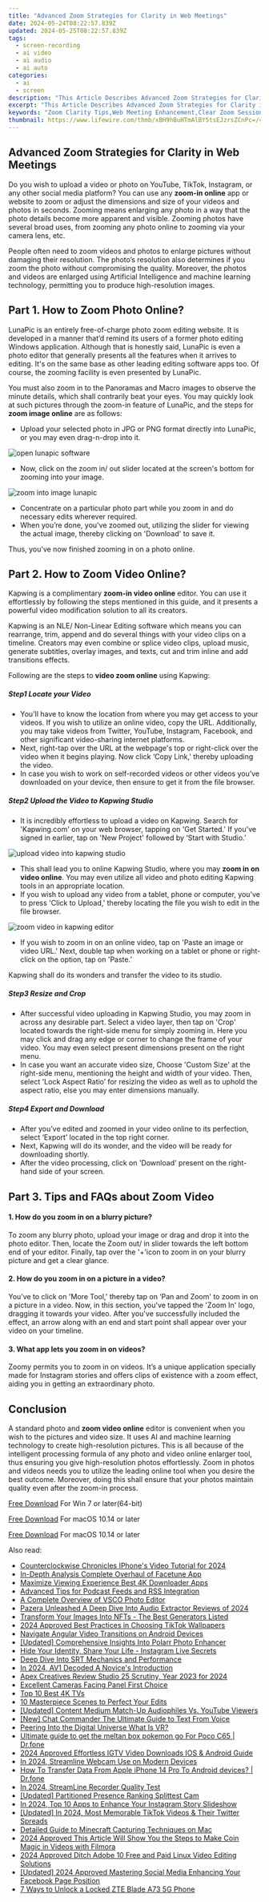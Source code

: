 ```yaml
---
title: "Advanced Zoom Strategies for Clarity in Web Meetings"
date: 2024-05-24T08:22:57.839Z
updated: 2024-05-25T08:22:57.839Z
tags: 
  - screen-recording
  - ai video
  - ai audio
  - ai auto
categories: 
  - ai
  - screen
description: "This Article Describes Advanced Zoom Strategies for Clarity in Web Meetings"
excerpt: "This Article Describes Advanced Zoom Strategies for Clarity in Web Meetings"
keywords: "Zoom Clarity Tips,Web Meeting Enhancement,Clear Zoom Sessions,Zoom Optimization,Advanced Video Tech,Web Meetings Strategy,Zoom Quality Improvement"
thumbnail: https://www.lifewire.com/thmb/xBH9hBuHTmAlBY5tsEJzrsZCnPc=/400x300/filters:no_upscale():max_bytes(150000):strip_icc()/ConnectedCarTech_metamorworks_GettyImages-966859036_CROPPED-a9460403602c4b67a7a8c1acd599c9be.jpg
---
```


## Advanced Zoom Strategies for Clarity in Web Meetings

Do you wish to upload a video or photo on YouTube, TikTok, Instagram, or any other social media platform? You can use any **zoom-in online** app or website to zoom or adjust the dimensions and size of your videos and photos in seconds. Zooming means enlarging any photo in a way that the photo details become more apparent and visible. Zooming photos have several broad uses, from zooming any photo online to zooming via your camera lens, etc.

People often need to zoom videos and photos to enlarge pictures without damaging their resolution. The photo’s resolution also determines if you zoom the photo without compromising the quality. Moreover, the photos and videos are enlarged using Artificial Intelligence and machine learning technology, permitting you to produce high-resolution images.

## Part 1\. How to Zoom Photo Online?

LunaPic is an entirely free-of-charge photo zoom editing website. It is developed in a manner that’d remind its users of a former photo editing Windows application. Although that is honestly said, LunaPic is even a photo editor that generally presents all the features when it arrives to editing. It's on the same base as other leading editing software apps too. Of course, the zooming facility is even presented by LunaPic.

You must also zoom in to the Panoramas and Macro images to observe the minute details, which shall contrarily beat your eyes. You may quickly look at such pictures through the zoom-in feature of LunaPic, and the steps for **zoom image online** are as follows:

* Upload your selected photo in JPG or PNG format directly into LunaPic, or you may even drag-n-drop into it.

![open lunapic software](https://images.wondershare.com/filmora/article-images/2022/09/open-lunapic-software.jpg)

* Now, click on the zoom in/ out slider located at the screen's bottom for zooming into your image.

![zoom into image lunapic](https://images.wondershare.com/filmora/article-images/2022/09/zoom-into-image-lunapic.jpg)

* Concentrate on a particular photo part while you zoom in and do necessary edits wherever required.
* When you’re done, you've zoomed out, utilizing the slider for viewing the actual image, thereby clicking on 'Download' to save it.

Thus, you've now finished zooming in on a photo online.

## Part 2\. How to Zoom Video Online?

Kapwing is a complimentary **zoom-in video online** editor. You can use it effortlessly by following the steps mentioned in this guide, and it presents a powerful video modification solution to all its creators.

Kapwing is an NLE/ Non-Linear Editing software which means you can rearrange, trim, append and do several things with your video clips on a timeline. Creators may even combine or splice video clips, upload music, generate subtitles, overlay images, and texts, cut and trim inline and add transitions effects.

Following are the steps to **video zoom online** using Kapwing:

##### Step1 Locate your Video

* You'll have to know the location from where you may get access to your videos. If you wish to utilize an online video, copy the URL. Additionally, you may take videos from Twitter, YouTube, Instagram, Facebook, and other significant video-sharing internet platforms.
* Next, right-tap over the URL at the webpage's top or right-click over the video when it begins playing. Now click ‘Copy Link,' thereby uploading the video.
* In case you wish to work on self-recorded videos or other videos you’ve downloaded on your device, then ensure to get it from the file browser.

##### Step2 Upload the Video to Kapwing Studio

* It is incredibly effortless to upload a video on Kapwing. Search for 'Kapwing.com' on your web browser, tapping on 'Get Started.' If you've signed in earlier, tap on 'New Project' followed by ‘Start with Studio.’

![upload video into kapwing studio](https://images.wondershare.com/filmora/article-images/2022/09/upload-video-into-kapwing-studio.jpg)

* This shall lead you to online Kapwing Studio, where you may **zoom in on video online**. You may even utilize all video and photo editing Kapwing tools in an appropriate location.
* If you wish to upload any video from a tablet, phone or computer, you've to press 'Click to Upload,' thereby locating the file you wish to edit in the file browser.

![zoom video in kapwing editor](https://images.wondershare.com/filmora/article-images/2022/09/zoom-video-in-kapwing-editor.jpg)

* If you wish to zoom in on an online video, tap on 'Paste an image or video URL.' Next, double tap when working on a tablet or phone or right-click on the option, tap on 'Paste.’

Kapwing shall do its wonders and transfer the video to its studio.

##### Step3 Resize and Crop

* After successful video uploading in Kapwing Studio, you may zoom in across any desirable part. Select a video layer, then tap on 'Crop' located towards the right-side menu for simply zooming in. Here you may click and drag any edge or corner to change the frame of your video. You may even select present dimensions present on the right menu.
* In case you want an accurate video size, Choose 'Custom Size' at the right-side menu, mentioning the height and width of your video. Then, select 'Lock Aspect Ratio’ for resizing the video as well as to uphold the aspect ratio, else you may enter dimensions manually.

##### Step4 Export and Download

* After you’ve edited and zoomed in your video online to its perfection, select ‘Export’ located in the top right corner.
* Next, Kapwing will do its wonder, and the video will be ready for downloading shortly.
* After the video processing, click on 'Download' present on the right-hand side of your screen.

## Part 3\. Tips and FAQs about Zoom Video

#### 1\. How do you zoom in on a blurry picture?

To zoom any blurry photo, upload your image or drag and drop it into the photo editor. Then, locate the Zoom out/ in slider towards the left bottom end of your editor. Finally, tap over the '+'icon to zoom in on your blurry picture and get a clear glance.

#### 2\. How do you zoom in on a picture in a video?

You’ve to click on 'More Tool,' thereby tap on ‘Pan and Zoom' to zoom in on a picture in a video. Now, in this section, you've tapped the 'Zoom In' logo, dragging it towards your video. After you've successfully included the effect, an arrow along with an end and start point shall appear over your video on your timeline.

#### 3\. What app lets you zoom in on videos?

Zoomy permits you to zoom in on videos. It’s a unique application specially made for Instagram stories and offers clips of existence with a zoom effect, aiding you in getting an extraordinary photo.

## Conclusion

A standard photo and **zoom video online** editor is convenient when you wish to the pictures and video size. It uses AI and machine learning technology to create high-resolution pictures. This is all because of the intelligent processing formula of any photo and video online enlarger tool, thus ensuring you give high-resolution photos effortlessly. Zoom in photos and videos needs you to utilize the leading online tool when you desire the best outcome. Moreover, doing this shall ensure that your photos maintain quality even after the zoom-in process.

[Free Download](https://tools.techidaily.com/wondershare/filmora/download/) For Win 7 or later(64-bit)

[Free Download](https://tools.techidaily.com/wondershare/filmora/download/) For macOS 10.14 or later

[Free Download](https://tools.techidaily.com/wondershare/filmora/download/) For macOS 10.14 or later

<ins class="adsbygoogle"
     style="display:block"
     data-ad-format="autorelaxed"
     data-ad-client="ca-pub-7571918770474297"
     data-ad-slot="1223367746"></ins>

<ins class="adsbygoogle"
     style="display:block"
     data-ad-format="autorelaxed"
     data-ad-client="ca-pub-7571918770474297"
     data-ad-slot="1223367746"></ins>



<ins class="adsbygoogle"
     style="display:block"
     data-ad-client="ca-pub-7571918770474297"
     data-ad-slot="8358498916"
     data-ad-format="auto"
     data-full-width-responsive="true"></ins>


<span class="atpl-alsoreadstyle">Also read:</span>
<div><ul>
<li><a href="https://extra-lessons.techidaily.com/counterclockwise-chronicles-iphones-video-tutorial-for-2024/"><u>Counterclockwise Chronicles  IPhone's Video Tutorial for 2024</u></a></li>
<li><a href="https://extra-lessons.techidaily.com/in-depth-analysis-complete-overhaul-of-facetune-app/"><u>In-Depth Analysis  Complete Overhaul of Facetune App</u></a></li>
<li><a href="https://extra-lessons.techidaily.com/maximize-viewing-experience-best-4k-downloader-apps/"><u>Maximize Viewing Experience  Best 4K Downloader Apps</u></a></li>
<li><a href="https://extra-lessons.techidaily.com/advanced-tips-for-podcast-feeds-and-rss-integration/"><u>Advanced Tips for Podcast Feeds and RSS Integration</u></a></li>
<li><a href="https://extra-lessons.techidaily.com/a-complete-overview-of-vsco-photo-editor/"><u>A Complete Overview of VSCO Photo Editor</u></a></li>
<li><a href="https://extra-lessons.techidaily.com/pazera-unleashed-a-deep-dive-into-audio-extractor-reviews-of-2024/"><u>Pazera Unleashed  A Deep Dive Into Audio Extractor Reviews of 2024</u></a></li>
<li><a href="https://extra-lessons.techidaily.com/transform-your-images-into-nfts-the-best-generators-listed/"><u>Transform Your Images Into NFTs - The Best Generators Listed</u></a></li>
<li><a href="https://extra-lessons.techidaily.com/2024-approved-best-practices-in-choosing-tiktok-wallpapers/"><u>2024 Approved  Best Practices in Choosing TikTok Wallpapers</u></a></li>
<li><a href="https://extra-lessons.techidaily.com/navigate-angular-video-transitions-on-android-devices/"><u>Navigate Angular Video Transitions on Android Devices</u></a></li>
<li><a href="https://extra-lessons.techidaily.com/updated-comprehensive-insights-into-polarr-photo-enhancer/"><u>[Updated] Comprehensive Insights Into Polarr Photo Enhancer</u></a></li>
<li><a href="https://extra-lessons.techidaily.com/hide-your-identity-share-your-life-instagram-live-secrets/"><u>Hide Your Identity, Share Your Life - Instagram Live Secrets</u></a></li>
<li><a href="https://extra-lessons.techidaily.com/deep-dive-into-srt-mechanics-and-performance/"><u>Deep Dive Into SRT Mechanics and Performance</u></a></li>
<li><a href="https://extra-lessons.techidaily.com/in-2024-av1-decoded-a-novices-introduction/"><u>In 2024, AV1 Decoded  A Novice's Introduction</u></a></li>
<li><a href="https://extra-lessons.techidaily.com/apex-creatives-review-studio-25-scrutiny-year-2023-for-2024/"><u>Apex Creatives Review  Studio 25 Scrutiny, Year 2023 for 2024</u></a></li>
<li><a href="https://extra-lessons.techidaily.com/excellent-cameras-facing-panel-first-choice/"><u>Excellent Cameras  Facing Panel First Choice</u></a></li>
<li><a href="https://extra-lessons.techidaily.com/top-10-best-4k-tvs/"><u>Top 10 Best 4K TVs</u></a></li>
<li><a href="https://extra-lessons.techidaily.com/10-masterpiece-scenes-to-perfect-your-edits/"><u>10 Masterpiece Scenes to Perfect Your Edits</u></a></li>
<li><a href="https://extra-lessons.techidaily.com/updated-content-medium-match-up-audiophiles-vs-youtube-viewers/"><u>[Updated] Content Medium Match-Up  Audiophiles Vs. YouTube Viewers</u></a></li>
<li><a href="https://extra-lessons.techidaily.com/new-chat-commander-the-ultimate-guide-to-text-from-voice/"><u>[New] Chat Commander  The Ultimate Guide to Text From Voice</u></a></li>
<li><a href="https://extra-lessons.techidaily.com/peering-into-the-digital-universe-what-is-vr/"><u>Peering Into the Digital Universe  What Is VR?</u></a></li>
<li><a href="https://pokemon-go-android.techidaily.com/ultimate-guide-to-get-the-meltan-box-pokemon-go-for-poco-c65-drfone-by-drfone-virtual-android/"><u>Ultimate guide to get the meltan box pokemon go For Poco C65 | Dr.fone</u></a></li>
<li><a href="https://instagram-video-files.techidaily.com/2024-approved-effortless-igtv-video-downloads-ios-and-android-guide/"><u>2024 Approved  Effortless IGTV Video Downloads  IOS & Android Guide</u></a></li>
<li><a href="https://video-screen-grab.techidaily.com/in-2024-streamline-webcam-use-on-modern-devices/"><u>In 2024, Streamline Webcam Use on Modern Devices</u></a></li>
<li><a href="https://techidaily.com/how-to-transfer-data-from-apple-iphone-14-pro-to-android-devices-drfone-by-drfone-transfer-data-from-ios-transfer-data-from-ios/"><u>How To Transfer Data From Apple iPhone 14 Pro To Android devices? | Dr.fone</u></a></li>
<li><a href="https://screen-activity-recording.techidaily.com/in-2024-streamline-recorder-quality-test/"><u>In 2024, StreamLine Recorder Quality Test</u></a></li>
<li><a href="https://video-capture.techidaily.com/updated-partitioned-presence-ranking-splittest-cam/"><u>[Updated] Partitioned Presence  Ranking Splittest Cam</u></a></li>
<li><a href="https://animation-videos.techidaily.com/in-2024-top-10-apps-to-enhance-your-instagram-story-slideshow/"><u>In 2024, Top 10 Apps to Enhance Your Instagram Story Slideshow</u></a></li>
<li><a href="https://twitter-videos.techidaily.com/updated-in-2024-most-memorable-tiktok-videos-and-their-twitter-spreads/"><u>[Updated] In 2024, Most Memorable TikTok Videos & Their Twitter Spreads</u></a></li>
<li><a href="https://on-screen-recording.techidaily.com/detailed-guide-to-minecraft-capturing-techniques-on-mac/"><u>Detailed Guide to Minecraft Capturing Techniques on Mac</u></a></li>
<li><a href="https://ai-video-editing.techidaily.com/2024-approved-this-article-will-show-you-the-steps-to-make-coin-magic-in-videos-with-filmora/"><u>2024 Approved This Article Will Show You the Steps to Make Coin Magic in Videos with Filmora</u></a></li>
<li><a href="https://ai-vdieo-software.techidaily.com/2024-approved-ditch-adobe-10-free-and-paid-linux-video-editing-solutions/"><u>2024 Approved Ditch Adobe 10 Free and Paid Linux Video Editing Solutions</u></a></li>
<li><a href="https://facebook-clips.techidaily.com/updated-2024-approved-mastering-social-media-enhancing-your-facebook-page-position/"><u>[Updated] 2024 Approved  Mastering Social Media  Enhancing Your Facebook Page Position</u></a></li>
<li><a href="https://unlock-android.techidaily.com/7-ways-to-unlock-a-locked-zte-blade-a73-5g-phone-by-drfone-android/"><u>7 Ways to Unlock a Locked ZTE Blade A73 5G Phone</u></a></li>
</ul></div>

